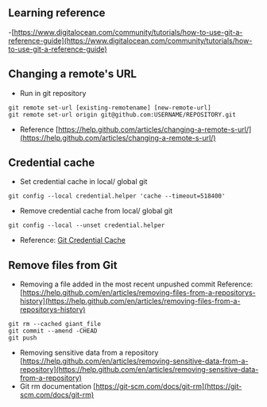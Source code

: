 ## Learning reference
-[https://www.digitalocean.com/community/tutorials/how-to-use-git-a-reference-guide](https://www.digitalocean.com/community/tutorials/how-to-use-git-a-reference-guide)


## Changing a remote's URL
- Run in git repository 
```
git remote set-url [existing-remotename] [new-remote-url]
git remote set-url origin git@github.com:USERNAME/REPOSITORY.git
```
- Reference [https://help.github.com/articles/changing-a-remote-s-url/](https://help.github.com/articles/changing-a-remote-s-url/)

## Credential cache

- Set credential cache in local/ global git
```
git config --local credential.helper 'cache --timeout=518400'
```
- Remove credential cache from local/ global git
```
git config --local --unset credential.helper
```
- Reference: [Git Credential Cache](https://git-scm.com/docs/git-credential-cache)

## Remove files from Git
- Removing a file added in the most recent unpushed commit
Reference:
[https://help.github.com/en/articles/removing-files-from-a-repositorys-history](https://help.github.com/en/articles/removing-files-from-a-repositorys-history)

```
git rm --cached giant_file
git commit --amend -CHEAD
git push
```
- Removing sensitive data from a repository
[https://help.github.com/en/articles/removing-sensitive-data-from-a-repository](https://help.github.com/en/articles/removing-sensitive-data-from-a-repository)
- Git rm documentation
[https://git-scm.com/docs/git-rm](https://git-scm.com/docs/git-rm)
